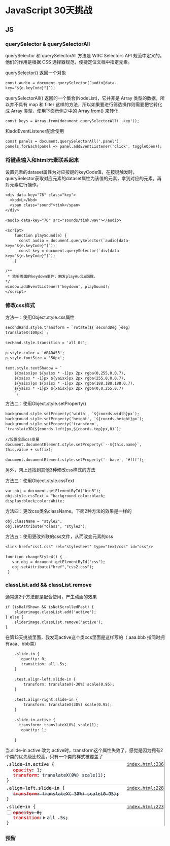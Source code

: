 # JavaScript 30天挑战

## JS
### querySelector & querySelectorAll
querySelector 和 querySelectorAll 方法是 W3C Selectors API 规范中定义的。他们的作用是根据 CSS 选择器规范，便捷定位文档中指定元素。

querySelector() 返回一个对象

```
const audio = document.querySelector(`audio[data-key="${e.keyCode}"]`);
```

querySelectorAll() 返回的一个集合(NodeList)，它并非是 Array 类型的数据，所以并不具有 map 和 filter 这样的方法，所以如果要进行筛选操作则需要把它转化成 Array 类型，使用下面示例之中的 Array.from() 来转化

```
const keys = Array.from(document.querySelectorAll('.key'));
```

和addEventListener配合使用

```
const panels = document.querySelectorAll('.panel');
panels.forEach(panel => panel.addEventListener('click', toggleOpen));
```

### 将键盘输入和html元素联系起来

设置元素的dataset属性为对应按键的keyCode值，在按键触发时，querySelector获取对应元素的dataset属性为该值的元素，拿到对应的元素。再对元素进行操作。

```
<div data-key="76" class="key">
  <kbd>L</kbd>
  <span class="sound">tink</span>
</div>

<audio data-key="76" src="sounds/tink.wav"></audio>

<script>
	function playSound(e) {
	  const audio = document.querySelector(`audio[data-key="${e.keyCode}"]`);
	  const key = document.querySelector(`div[data-key="${e.keyCode}"]`);
	}

/**
 * 监听页面的keydown事件，触发playAudio函数。
*/
window.addEventListener('keydown', playSound);
</script>
```

### 修改css样式

方法一：使用Object.style.css属性

```
secondHand.style.transform = `rotate(${ secondDeg }deg) translateX(100px)`;

secHand.style.transition = 'all 0s';

p.style.color = '#BADA55';
p.style.fontSize = '50px';

text.style.textShadow = `
    ${xaisx}px ${yaisx * -1}px 2px rgba(0,255,0,0.7),
    ${xaisx * -1}px ${yaisx}px 2px rgba(255,0,0,0.7),
    ${yaisx}px ${xaisx * -1}px 2px rgba(188,188,188,0.7),
    ${yaisx * -1}px ${xaisx}px 2px rgba(0,0,255,0.7)      
    `;
```

方法二：使用Object.style.setProperty()

```
background.style.setProperty('width', `${coords.width}px`);
background.style.setProperty('height', `${coords.height}px`);
background.style.setProperty('transform', `translate3D(${coords.left}px,${coords.top}px,0)`);

//设置全局css变量
document.documentElement.style.setProperty(`--${this.name}`, this.value + suffix);

document.documentElement.style.setProperty('--base', '#fff');
```

另外，网上还找到其他3种修改css样式的方法

方法三：使用Object.style.cssText

```
var obj = document.getElementById("btnB");
obj.style.cssText = "background-color:black; display:block;color:White;

```

<!--下面2个感觉是改变一个类的样式-->

方法四：更改css类名className。下面2种方法的效果是一样的

```
obj.className = "style2";
obj.setAttribute("class", "style2");
```

方法五：使用更改外联的css文件，从而改变元素的css

```
<link href="css1.css" rel="stylesheet" type="text/css" id="css"/>
 
function changeStyle4() {
   var obj = document.getElementById("css");
   obj.setAttribute("href","css2.css");
 }
```

### classList.add && classList.remove

通常这2个方法都是配合使用，产生动画的效果

```
if (isHalfShown && isNotScrolledPast) {
	sliderimage.classList.add('active');
} else {
	sliderimage.classList.remove('active');
}
```

在第13天挑战里面，我发现active这个类ccs里面是这样写的（.aaa.bbb 指同时拥有aaa、bbb类）

```
	.slide-in {
       opacity: 0;
       transition: all .5s;
    }

    .test.align-left.slide-in {
        transform: translateX(-30%) scale(0.95);
    }

    .test.align-right.slide-in {
        transform: translateX(30%) scale(0.95);
    }

    .slide-in.active {
      transform: translateX(0%) scale(1);
       opacity: 1;
       
    }
```

当.slide-in.active 改为.active时，transform这个属性失效了。感觉是因为拥有2个类的优先级比较高，只有一个类的样式被覆盖了
![](Snip20170912_5.png)

### 预留

